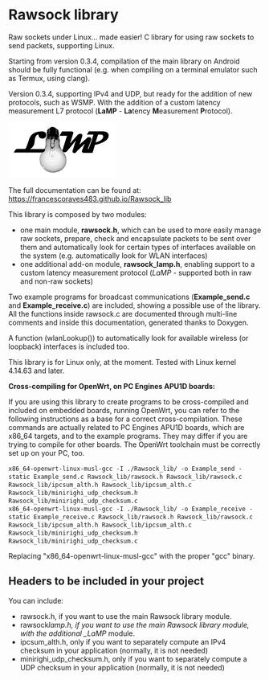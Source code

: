 # **Rawsock library**

Raw sockets under Linux... made easier! C library for using raw sockets to send packets, supporting Linux.

Starting from version 0.3.4, compilation of the main library on Android should be fully functional (e.g. when compiling on a terminal emulator such as Termux, using clang).

Version 0.3.4, supporting IPv4 and UDP, but ready for the addition of new protocols, such as WSMP. With the addition of a custom latency measurement L7 protocol (**LaMP** - <b>La</b>tency <b>M</b>easurement <b>P</b>rotocol).

![](./docs/pics/LaMP_logo.png)

The full documentation can be found at: <https://francescoraves483.github.io/Rawsock_lib>

This library is composed by two modules:

- one main module, **rawsock.h**, which can be used to more easily manage raw sockets, prepare, check and encapsulate packets to be sent over them and automatically look for certain types of interfaces available on the system (e.g. automatically look for WLAN interfaces)
- one additional add-on module, **rawsock_lamp.h**, enabling support to a custom latency measurement protocol (_LaMP_ - supported both in raw and non-raw sockets)

Two example programs for broadcast communications (**Example_send.c** and **Example_receive.c**) are included, showing a possible use of the library. All the functions inside rawsock.c are documented through multi-line comments and inside this documentation, generated thanks to Doxygen.

A function (wlanLookup()) to automatically look for available wireless (or loopback) interfaces is included too.

This library is for Linux only, at the moment. Tested with Linux kernel 4.14.63 and later.

**Cross-compiling for OpenWrt, on PC Engines APU1D boards:**

If you are using this library to create programs to be cross-compiled and included on embedded boards, running OpenWrt, you can refer to the following instructions as a base for a correct cross-compilation. These commands are actually related to PC Engines APU1D boards, which are x86_64 targets, and to the example programs. They may differ if you are trying to compile for other boards. The OpenWrt toolchain must be correctly set up on your PC, too.

    x86_64-openwrt-linux-musl-gcc -I ./Rawsock_lib/ -o Example_send -static Example_send.c Rawsock_lib/rawsock.h Rawsock_lib/rawsock.c Rawsock_lib/ipcsum_alth.h Rawsock_lib/ipcsum_alth.c Rawsock_lib/minirighi_udp_checksum.h Rawsock_lib/minirighi_udp_checksum.c
    x86_64-openwrt-linux-musl-gcc -I ./Rawsock_lib/ -o Example_receive -static Example_receive.c Rawsock_lib/rawsock.h Rawsock_lib/rawsock.c Rawsock_lib/ipcsum_alth.h Rawsock_lib/ipcsum_alth.c Rawsock_lib/minirighi_udp_checksum.h Rawsock_lib/minirighi_udp_checksum.c

Replacing "x86_64-openwrt-linux-musl-gcc" with the proper "gcc" binary.

## **Headers to be included in your project**

You can include:

- rawsock.h, if you want to use the main Rawsock library module.
- rawsock*lamp.h, if you want to use the main Rawsock library module, with the additional \_LaMP* module.
- ipcsum_alth.h, only if you want to separately compute an IPv4 checksum in your application (normally, it is not needed)
- minirighi_udp_checksum.h, only if you want to separately compute a UDP checksum in your application (normally, it is not needed)
